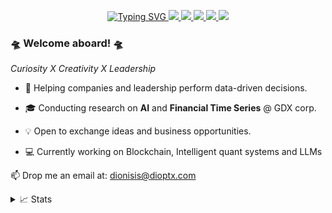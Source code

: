 
<p align="center">
<a href="https://github.com/dioptx">
    <img src="https://readme-typing-svg.demolab.com?font=Fira+Code&size=18&duration=2000&pause=100&multiline=true&width=500&height=80&lines=Dionisis+Pettas;Data+Science+Leader+%26+Researcher;AI+%7C+Blockchain+%7C+Fintech)](https://git.io/typing-svg" alt="Typing SVG" />
</a>


<a href="https://dioptx.com">
    <img src="https://img.shields.io/badge/Website-dioptx.com-red?style=flat-square">
</a>  
<a href="https://dioptx.com/about">
    <img src="https://img.shields.io/badge/about-CV-red?style=flat-square">
</a>  
<a href="https://www.linkedin.com/in/dionisispettas/">
    <img src="https://img.shields.io/badge/-Linkedin-blue?style=flat-square&logo=linkedin">
</a>
<a href="mailto:dionisis@dioptx.com">
    <img src="https://img.shields.io/badge/-Email-red?style=flat-square&logo=gmail&logoColor=white">
</a>

<a href="https://github.com/dioptx">
    <img src="https://github-stats-alpha.vercel.app/api?username=dioptx&cc=22272e&tc=37BCF6&ic=fff&bc=0000">
</a>
<!-- <a href='https://scholar.google.com/citations?user=b___QQ8AAAAJ&hl=en&authuser=1&oi=sra' target="_blank">
    <img alt='GoogleScholar' src='https://img.shields.io/badge/Scholar-100000?style=flat&logo=GoogleScholar&logoColor=white&&color=0181FF'>
</a> -->
<!-- <a href="https://pypi.org/user/drkostas/">
    <img src="https://img.shields.io/badge/PyPi-drkostas-blue?style=flat-square&logo=pypi&logoColor=white">
</a> -->
<!-- <a href="https://pypi.org/user/drkostas/">
    <img src="https://komarev.com/ghpvc/?username=drkostas&label=Visitors&color=0e75b6&style=flat" alt="googoldkhan" />
</a> -->
<br/> 

<!-- <a href="https://github.com/drkostas">
    <img src="https://github-readme-stats.vercel.app/api?username=drkostas&show_icons=true&count_private=true&show_icons=true&hide_border=true&hide_title=true&card_width=300px&hide_rank=true&bg_color=00000000&theme=dracula">
</a> -->

### 🛸 Welcome aboard! 🛸

*Curiosity X Creativity X Leadership*

* 🧠 Helping companies and leadership perform data-driven decisions.

* 🎓 Conducting research on **AI** and **Financial Time Series** @ GDX corp.

* 💡 Open to exchange ideas and business opportunities.

* 💻 Currently working on Blockchain, Intelligent quant systems and LLMs

📫 Drop me an email at: dionisis@dioptx.com


<details>
<summary>📈 Stats</summary>
<br>
My Github Stats

![](http://github-profile-summary-cards.vercel.app/api/cards/profile-details?username=dioptx&theme=dracula)

![](http://github-profile-summary-cards.vercel.app/api/cards/repos-per-language?username=dioptx&theme=dracula) 
![](http://github-profile-summary-cards.vercel.app/api/cards/most-commit-language?username=dioptx&theme=dracula)


<br>
Currently Coding & Listening to:

[![spotify-github-profile](https://spotify-github-profile.vercel.app/api/view?uid=12134432676&cover_image=true&theme=default&show_offline=false&background_color=121212&interchange=false)](https://github.com/kittinan/spotify-github-profile)

</details>